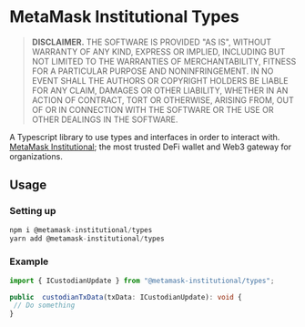 # MetaMask Institutional Types

> **DISCLAIMER.** THE SOFTWARE IS PROVIDED "AS IS", WITHOUT WARRANTY OF ANY KIND, EXPRESS OR IMPLIED, INCLUDING BUT NOT LIMITED TO THE WARRANTIES OF MERCHANTABILITY, FITNESS FOR A PARTICULAR PURPOSE AND NONINFRINGEMENT. IN NO EVENT SHALL THE AUTHORS OR COPYRIGHT HOLDERS BE LIABLE FOR ANY CLAIM, DAMAGES OR OTHER LIABILITY, WHETHER IN AN ACTION OF CONTRACT, TORT OR OTHERWISE, ARISING FROM, OUT OF OR IN CONNECTION WITH THE SOFTWARE OR THE USE OR OTHER DEALINGS IN THE SOFTWARE.

A Typescript library to use types and interfaces in order to interact with. [MetaMask Institutional](https://metamask.io/institutions); the most trusted DeFi wallet and Web3 gateway for organizations.

## Usage

### Setting up

```typescript
npm i @metamask-institutional/types
yarn add @metamask-institutional/types
```

### Example

```typescript
import { ICustodianUpdate } from "@metamask-institutional/types";

public  custodianTxData(txData: ICustodianUpdate): void {
 // Do something
}
```
